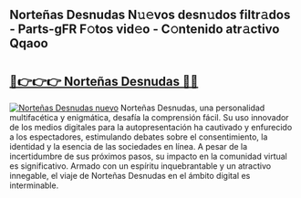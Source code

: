 ## Norteñas Desnudas N𝚞𝚎vos desn𝚞dos filtr𝚊dos - Parts-gFR F𝚘tos vid𝚎o - C𝚘ntenido atr𝚊ctivo Qqaoo

# <h2><a href="http://mb81zvt.tromn.icu/?c=Norte%c3%b1as+Desnudas">🔗👉👉👉 Norteñas Desnudas 🔗🔗</a></h2>

[![Norteñas Desnudas nuevo](https://i.imgur.com/pEAQMta.gif)](http://mb81zvt.tromn.icu/?c=Norte%c3%b1as+Desnudas)
Norteñas Desnudas, una personalidad multifacética y enigmática, desafía la comprensión fácil. Su uso innovador de los medios digitales para la autopresentación ha cautivado y enfurecido a los espectadores, estimulando debates sobre el consentimiento, la identidad y la esencia de las sociedades en línea. A pesar de la incertidumbre de sus próximos pasos, su impacto en la comunidad virtual es significativo. Armado con un espíritu inquebrantable y un atractivo innegable, el viaje de Norteñas Desnudas en el ámbito digital es interminable.

